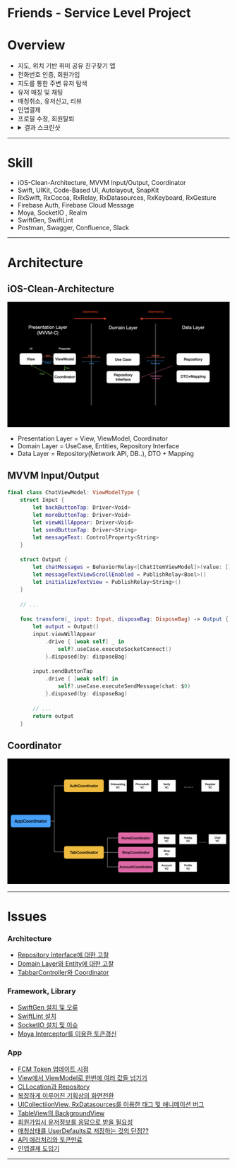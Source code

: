 # Friends - Service Level Project

# Overview

- 지도, 위치 기반 취미 공유 친구찾기 앱
- 전화번호 인증, 회원가입
- 지도를 통한 주변 유저 탐색
- 유저 매칭 및 채팅
- 매칭취소, 유저신고, 리뷰
- 인앱결제
- 프로필 수정, 회원탈퇴 
- <details>
    <summary>결과 스크린샷</summary>
    <div markdown="1">  
    <div align = "center">
    <img src = "./ProjectInformation/Images/Map.png" width=25%>
    <img src = "./ProjectInformation/Images/Shop.png" width=25%>
    <img src = "./ProjectInformation/Images/Profile.png" width=25%>
    </div>
    <div align = "center">
    <img src = "./ProjectInformation/Images/Hobby.png" width=25%>
    <img src = "./ProjectInformation/Images/Find.png" width=25%>
    <img src = "./ProjectInformation/Images/Chat.png" width=25%>
    </div>  
    </div>
    </details>
---

# Skill

- iOS-Clean-Architecture, MVVM Input/Output, Coordinator
- Swift, UIKit, Code-Based UI, Autolayout, SnapKit
- RxSwift, RxCocoa, RxRelay, RxDatasources, RxKeyboard, RxGesture
- Firebase Auth, Firebase Cloud Message
- Moya, SocketIO , Realm
- SwiftGen, SwiftLint
- Postman, Swagger, Confluence, Slack

---

# Architecture
## iOS-Clean-Architecture

<div align = "center">        
    <img src = "./ProjectInformation/Images/Architecture.png">
</div>

- Presentation Layer = View, ViewModel, Coordinator
- Domain Layer = UseCase, Entities, Repository Interface
- Data Layer = Repository(Network API, DB..), DTO + Mapping

## MVVM Input/Output
```swift
final class ChatViewModel: ViewModelType {
    struct Input {
        let backButtonTap: Driver<Void>
        let moreButtonTap: Driver<Void>        
        let viewWillAppear: Driver<Void>
        let sendButtonTap: Driver<String>
        let messageText: ControlProperty<String>
    }
    
    struct Output {        
        let chatMessages = BehaviorRelay<[ChatItemViewModel]>(value: [])        
        let messageTextViewScrollEnabled = PublishRelay<Bool>()        
        let initializeTextView = PublishRelay<String>()
    }

    // ...
    
    func transform(_ input: Input, disposeBag: DisposeBag) -> Output {
        let output = Output()        
        input.viewWillAppear
            .drive { [weak self] _ in
                self?.useCase.executeSocketConnect()
            }.disposed(by: disposeBag)
        
        input.sendButtonTap
            .drive { [weak self] in                
                self?.useCase.executeSendMessage(chat: $0)
            }.disposed(by: disposeBag)

        // ...
        return output
    }
```

## Coordinator

<div align = "center">        
    <img src = "./ProjectInformation/Images/Coordinator.png">
</div>

---

# Issues

### Architecture
- [Repository Interface에 대한 고찰](https://github.com/JD-man/Friends/issues/1)
- [Domain Layer와 Entity에 대한 고찰](https://github.com/JD-man/Friends/issues/6)
- [TabbarController와 Coordinator](https://github.com/JD-man/Friends/issues/16)

### Framework, Library
- [SwiftGen 설치 및 오류](https://github.com/JD-man/Friends/issues/2)
- [SwiftLint 설치](https://github.com/JD-man/Friends/issues/3)
- [SocketIO 설치 및 이슈](https://github.com/JD-man/Friends/issues/14)
- [Moya Interceptor를 이용한 토큰갱신](https://github.com/JD-man/Friends/issues/17)

### App
- [FCM Token 업데이트 시점](https://github.com/JD-man/Friends/issues/4)
- [View에서 ViewModel로 한번에 여러 값들 넘기기](https://github.com/JD-man/Friends/issues/5)
- [CLLocation과 Repository](https://github.com/JD-man/Friends/issues/7)
- [복잡하게 이루어진 기획상의 화면전환](https://github.com/JD-man/Friends/issues/8)
- [UICollectiionView, RxDatasources를 이용한 태그 및 애니메이션 버그](https://github.com/JD-man/Friends/issues/9)
- [TableView의 BackgroundView](https://github.com/JD-man/Friends/issues/10)
- [회원가입시 유저정보를 응답으로 받을 필요성](https://github.com/JD-man/Friends/issues/11)
- [매칭상태를 UserDefaults로 저장하는 것의 단점??](https://github.com/JD-man/Friends/issues/12)
- [API 에러처리와 토큰만료](https://github.com/JD-man/Friends/issues/13)
- [인앱결제 도입기](https://github.com/JD-man/Friends/issues/15)
---